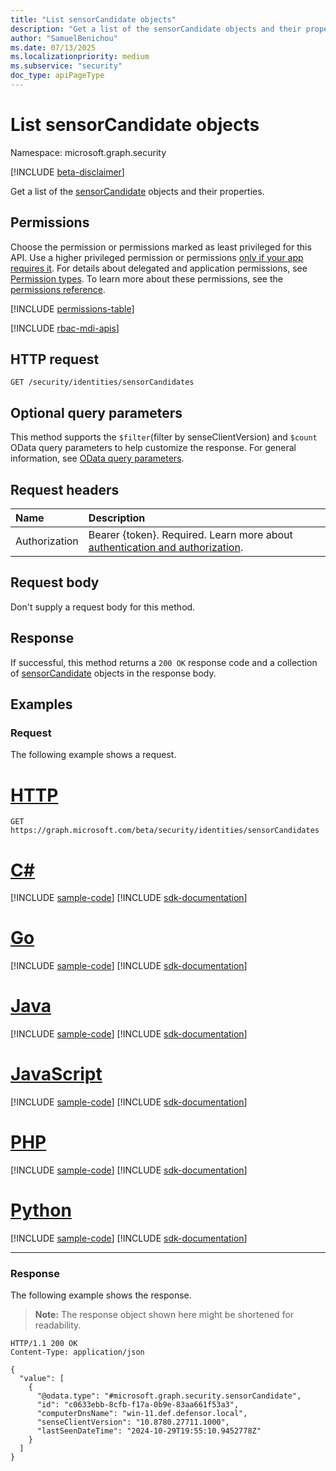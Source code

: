 ```yaml
---
title: "List sensorCandidate objects"
description: "Get a list of the sensorCandidate objects and their properties."
author: "SamuelBenichou"
ms.date: 07/13/2025
ms.localizationpriority: medium
ms.subservice: "security"
doc_type: apiPageType
---
```


# List sensorCandidate objects

Namespace: microsoft.graph.security

[!INCLUDE [beta-disclaimer](../../includes/beta-disclaimer.md)]

Get a list of the [sensorCandidate](../resources/security-sensorcandidate.md) objects and their properties.

## Permissions

Choose the permission or permissions marked as least privileged for this API. Use a higher privileged permission or permissions [only if your app requires it](/graph/permissions-overview#best-practices-for-using-microsoft-graph-permissions). For details about delegated and application permissions, see [Permission types](/graph/permissions-overview#permission-types). To learn more about these permissions, see the [permissions reference](/graph/permissions-reference).

<!-- {
  "blockType": "permissions",
  "name": "security-identitycontainer-list-sensorcandidates-permissions"
}
-->
[!INCLUDE [permissions-table](../includes/permissions/security-identitycontainer-list-sensorcandidates-permissions.md)]

[!INCLUDE [rbac-mdi-apis](../includes/rbac-for-apis/rbac-mdi-apis.md)]

## HTTP request

<!-- {
  "blockType": "ignored"
}
-->
``` http
GET /security/identities/sensorCandidates
```

## Optional query parameters

This method supports the `$filter`(filter by senseClientVersion) and `$count` OData query parameters to help customize the response. For general information, see [OData query parameters](/graph/query-parameters).

## Request headers

|Name|Description|
|:---|:---|
|Authorization|Bearer {token}. Required. Learn more about [authentication and authorization](/graph/auth/auth-concepts).|

## Request body

Don't supply a request body for this method.

## Response

If successful, this method returns a `200 OK` response code and a collection of [sensorCandidate](../resources/security-sensorcandidate.md) objects in the response body.

## Examples

### Request 

The following example shows a request.
# [HTTP](#tab/http)
<!-- {
  "blockType": "request",
  "name": "list_sensorcandidate"
}
-->
``` http
GET https://graph.microsoft.com/beta/security/identities/sensorCandidates
```

# [C#](#tab/csharp)
[!INCLUDE [sample-code](../includes/snippets/csharp/list-sensorcandidate-csharp-snippets.md)]
[!INCLUDE [sdk-documentation](../includes/snippets/snippets-sdk-documentation-link.md)]

# [Go](#tab/go)
[!INCLUDE [sample-code](../includes/snippets/go/list-sensorcandidate-go-snippets.md)]
[!INCLUDE [sdk-documentation](../includes/snippets/snippets-sdk-documentation-link.md)]

# [Java](#tab/java)
[!INCLUDE [sample-code](../includes/snippets/java/list-sensorcandidate-java-snippets.md)]
[!INCLUDE [sdk-documentation](../includes/snippets/snippets-sdk-documentation-link.md)]

# [JavaScript](#tab/javascript)
[!INCLUDE [sample-code](../includes/snippets/javascript/list-sensorcandidate-javascript-snippets.md)]
[!INCLUDE [sdk-documentation](../includes/snippets/snippets-sdk-documentation-link.md)]

# [PHP](#tab/php)
[!INCLUDE [sample-code](../includes/snippets/php/list-sensorcandidate-php-snippets.md)]
[!INCLUDE [sdk-documentation](../includes/snippets/snippets-sdk-documentation-link.md)]

# [Python](#tab/python)
[!INCLUDE [sample-code](../includes/snippets/python/list-sensorcandidate-python-snippets.md)]
[!INCLUDE [sdk-documentation](../includes/snippets/snippets-sdk-documentation-link.md)]

---

### Response

The following example shows the response.
>**Note:** The response object shown here might be shortened for readability.
<!-- {
  "blockType": "response",
  "truncated": true,
  "@odata.type": "microsoft.graph.security.sensorCandidate"
}
-->
``` http
HTTP/1.1 200 OK
Content-Type: application/json

{
  "value": [
    {
      "@odata.type": "#microsoft.graph.security.sensorCandidate",
      "id": "c0633ebb-8cfb-f17a-0b9e-83aa661f53a3",
      "computerDnsName": "win-11.def.defensor.local",
      "senseClientVersion": "10.8780.27711.1000",
      "lastSeenDateTime": "2024-10-29T19:55:10.9452778Z"
    }
  ]
}
```

